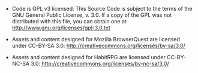 * Code is GPL v3 licensed:
This Source Code is subject to the terms of the GNU General Public License, v. 3.0.
If a copy of the GPL was not distributed with this file, you can obtain one at http://www.gnu.org/licenses/gpl-3.0.txt

* Assets and content designed for Mozilla BrowserQuest are licensed under CC-BY-SA 3.0:
http://creativecommons.org/licenses/by-sa/3.0/

* Assets and content designed for HabitRPG are licensed under CC-BY-NC-SA 3.0:
http://creativecommons.org/licenses/by-nc-sa/3.0/
